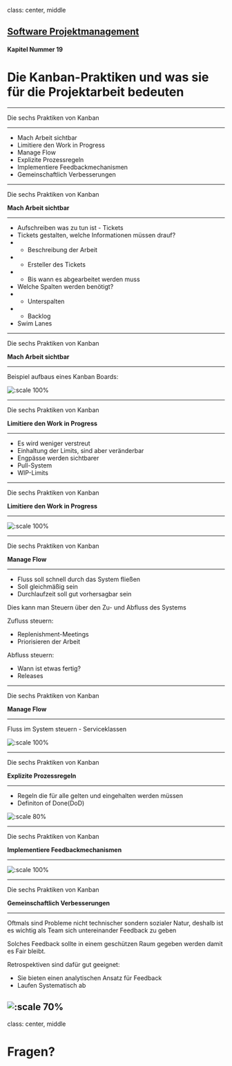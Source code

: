 class: center, middle

## [Software Projektmanagement](index.html)

#### Kapitel Nummer 19

# Die Kanban-Praktiken und was sie für die Projektarbeit bedeuten


---

Die sechs Praktiken von Kanban

----

- Mach Arbeit sichtbar
- Limitiere den Work in Progress
- Manage Flow
- Explizite Prozessregeln
- Implementiere Feedbackmechanismen
- Gemeinschaftlich Verbesserungen


---

Die sechs Praktiken von Kanban

**Mach Arbeit sichtbar**

----

- Aufschreiben was zu tun ist - Tickets
- Tickets gestalten, welche Informationen müssen drauf?
- - Beschreibung der Arbeit
- - Ersteller des Tickets
- - Bis wann es abgearbeitet werden muss
- Welche Spalten werden benötigt?
- - Unterspalten
- - Backlog
- Swim Lanes

---

Die sechs Praktiken von Kanban

**Mach Arbeit sichtbar**

----

Beispiel aufbaus eines Kanban Boards:

![:scale 100%](media/kapitel19/kanbanbeispiel.png)

---

Die sechs Praktiken von Kanban

**Limitiere den Work in Progress**

----

- Es wird weniger verstreut 
- Einhaltung der Limits, sind aber veränderbar
- Engpässe werden sichtbarer
- Pull-System
- WIP-Limits
 
---

Die sechs Praktiken von Kanban

**Limitiere den Work in Progress**

----

![:scale 100%](media/kapitel19/wiplimit.png)

---

Die sechs Praktiken von Kanban

**Manage Flow**

----

- Fluss soll schnell durch das System fließen
- Soll gleichmäßig sein
- Durchlaufzeit soll gut vorhersagbar sein


Dies kann man Steuern über den Zu- und Abfluss des Systems

Zufluss steuern:
- Replenishment-Meetings
- Priorisieren der Arbeit

Abfluss steuern:
- Wann ist etwas fertig?
- Releases

---

Die sechs Praktiken von Kanban

**Manage Flow**

----
Fluss im System steuern - Serviceklassen

![:scale 100%](media/kapitel19/serviceklassen.png)

---

Die sechs Praktiken von Kanban

**Explizite Prozessregeln**

----

- Regeln die für alle gelten und eingehalten werden müssen
- Definiton of Done(DoD)


![:scale 80%](media/kapitel19/regeln.png)

---

Die sechs Praktiken von Kanban

**Implementiere Feedbackmechanismen**

----

![:scale 100%](media/kapitel19/feedback.png)

---

Die sechs Praktiken von Kanban

**Gemeinschaftlich Verbesserungen**

----

Oftmals sind Probleme nicht technischer sondern sozialer Natur, deshalb ist es wichtig als Team sich untereinander Feedback zu geben

Solches Feedback sollte in einem geschützen Raum gegeben werden damit es Fair bleibt.

Retrospektiven sind dafür gut geeignet:

- Sie bieten einen analytischen Ansatz für Feedback
- Laufen Systematisch ab

![:scale 70%](media/kapitel19/Retrospektiven.png)
---
class: center, middle

# Fragen?
